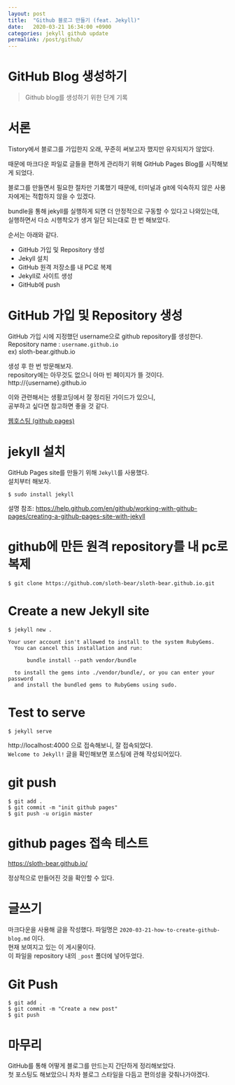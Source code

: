 ```yaml
---
layout: post
title:  "Github 블로그 만들기 (feat. Jekyll)"
date:   2020-03-21 16:34:00 +0900
categories: jekyll github update
permalink: /post/github/
---
```




# GitHub Blog 생성하기 
> Github blog를 생성하기 위한 단계 기록 


# 서론
Tistory에서 블로그를 가입한지 오래, 
꾸준히 써보고자 했지만 유지되지가 않았다. 

때문에 마크다운 파일로 글들을 편하게 관리하기 위해 
GitHub Pages Blog를 시작해보게 되었다. 

블로그를 만들면서 필요한 절차만 기록했기 때문에, 
터미널과 git에 익숙하지 않은 사용자에게는 적합하지 않을 수 있겠다. 

bundle을 통해 jekyll를 실행하게 되면 더 안정적으로 구동할 수 있다고 나와있는데,  
실행하면서 다소 시행착오가 생겨 일단 되는대로 한 번 해보았다. 

순서는 아래와 같다. 

* GitHub 가입 및 Repository 생성 
* Jekyll 설치 
* GitHub 원격 저장소를 내 PC로 복제 
* Jekyll로 사이트 생성 
* GitHub에 push



# GitHub 가입 및 Repository 생성 
GitHub 가입 시에 지정했던 username으로 github repository를 생성한다.  
Repository name : `username.github.io`  
ex) sloth-bear.github.io

생성 후 한 번 방문해보자.  
repository에는 아무것도 없으니 아마 빈 페이지가 뜰 것이다.  
http://{username}.github.io  

이와 관련해서는 생활코딩에서 잘 정리된 가이드가 있으니,  
공부하고 싶다면 참고하면 좋을 것 같다.  
  
<a href="https://opentutorials.org/course/3084/18891" target="_blank">웹호스팅 (github pages)</a>



# jekyll 설치
GitHub Pages site를 만들기 위해 `Jekyll`를 사용했다.  
설치부터 해보자.  

```
$ sudo install jekyll 
```

설명 참조: 
https://help.github.com/en/github/working-with-github-pages/creating-a-github-pages-site-with-jekyll



# github에 만든 원격 repository를 내 pc로 복제 
```
$ git clone https://github.com/sloth-bear/sloth-bear.github.io.git
```



# Create a new Jekyll site 
```
$ jekyll new .

Your user account isn't allowed to install to the system RubyGems.
  You can cancel this installation and run:

      bundle install --path vendor/bundle

  to install the gems into ./vendor/bundle/, or you can enter your password
  and install the bundled gems to RubyGems using sudo.
```



# Test to serve
```
$ jekyll serve
```

http://localhost:4000 으로 접속해보니, 잘 접속되었다.  
`Welcome to Jekyll!` 글을 확인해보면 포스팅에 관해 작성되어있다.  


# git push 
```
$ git add .
$ git commit -m "init github pages"
$ git push -u origin master
```



# github pages 접속 테스트 
https://sloth-bear.github.io/ 

정상적으로 만들어진 것을 확인할 수 있다.  



# 글쓰기 
마크다운을 사용해 글을 작성했다. 파일명은 `2020-03-21-how-to-create-github-blog.md` 이다.  
현재 보여지고 있는 이 게시물이다.  
이 파일을 repository 내의 `_post` 폴더에 넣어두었다.  



# Git Push 
```
$ git add .
$ git commit -m "Create a new post"
$ git push 
```


# 마무리  
GitHub를 통해 어떻게 블로그를 만드는지 간단하게 정리해보았다.  
첫 포스팅도 해보았으니 차차 블로그 스타일을 다듬고 편의성을 갖춰나가야겠다.  



